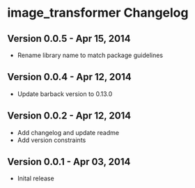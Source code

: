 image_transformer Changelog
=================

## Version 0.0.5 - Apr 15, 2014

- Rename library name to match package guidelines

## Version 0.0.4 - Apr 12, 2014

- Update barback version to 0.13.0

## Version 0.0.2 - Apr 12, 2014

- Add changelog and update readme
- Add version constraints

## Version 0.0.1 - Apr 03, 2014

- Inital release